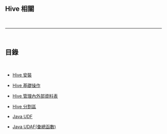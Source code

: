 ## Hive 相關

<br>


---

<br>

## 目錄

<br>

* [Hive 安裝](install)

* [Hive 基礎操作](basic)

* [Hive 管理內外部資料表](internalAndExternalTable)

* [Hive 分割區](partition)

* [Java UDF](JavaUDF)

* [Java UDAF(彙總函數)](JavaUDAF)